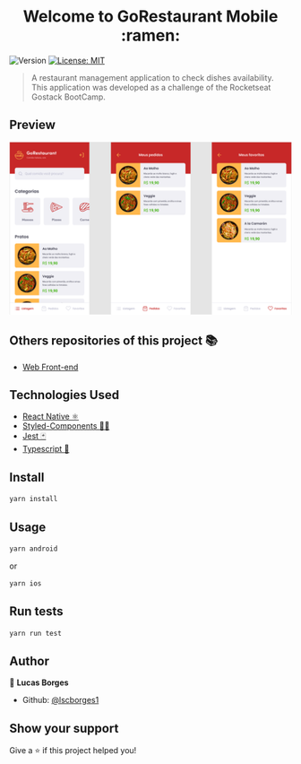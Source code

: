 <h1 align="center">Welcome to GoRestaurant Mobile :ramen:</h1>
<p>
  <img alt="Version" src="https://img.shields.io/badge/version-0.0.1-blue.svg?cacheSeconds=2592000" />
  <a href="#" target="_blank">
    <img alt="License: MIT" src="https://img.shields.io/badge/License-MIT-yellow.svg" />
  </a>
</p>

> A restaurant management application to check dishes availability. This application was developed as a challenge of the Rocketseat Gostack BootCamp.

## Preview

 <img src=".github/gorestaurant_mobile.png" />
 
## Others repositories of this project :books:
* <a href="https://github.com/lscborges1/GoRestaurant-Web">Web Front-end</a>


## Technologies Used

* <a href="https://reactnative.dev//">React Native ⚛️</a>
* <a href="https://styled-components.com/">Styled-Components 💅🏻</a>
* <a href="https://jestjs.io/">Jest 🃏</a>
* <a href="https://www.typescriptlang.org/">Typescript :blue_book:</a>

## Install

```sh
yarn install
```

## Usage

```sh
yarn android
```

or 

```sh
yarn ios
```

## Run tests

```sh
yarn run test
```

## Author

👤 **Lucas Borges**

* Github: [@lscborges1](https://github.com/lscborges1)

## Show your support

Give a ⭐️ if this project helped you!
